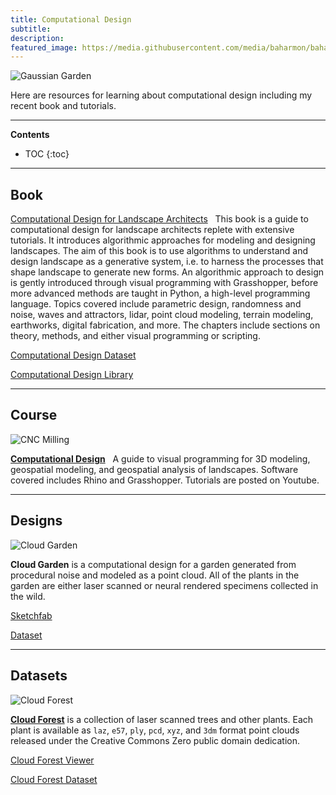 ```yaml
---
title: Computational Design
subtitle:
description:
featured_image: https://media.githubusercontent.com/media/baharmon/baharmon.github.io/master/images/computational-design/cnc-parallel-1.jpg
---
```


![Gaussian Garden](https://media.githubusercontent.com/media/baharmon/baharmon.github.io/master/images/computational-design/cloud-garden-2.jpg)

Here are resources for learning about computational design
including my recent book and tutorials. 

---

**Contents**
* TOC
{:toc}

---

## Book

<!--![Point Cloud Path](https://media.githubusercontent.com/media/baharmon/baharmon.github.io/master/images/computational-design/point-cloud-path-1.jpg)-->

<!--<i class="fas fa-book"></i>-->
[Computational Design for Landscape Architects](https://www.routledge.com/Computational-Design-for-Landscape-Architects/Harmon/p/book/9781032407050)
&nbsp;
This book is a guide to computational design for landscape architects replete with extensive tutorials. It introduces algorithmic approaches for modeling and designing landscapes. The aim of this book is to use algorithms to understand and design landscape as a generative system, i.e. to harness the processes that shape landscape to generate new forms. An algorithmic approach to design is gently introduced through visual programming with Grasshopper, before more advanced methods are taught in Python, a high-level programming language. Topics covered include parametric design, randomness and noise, waves and attractors, lidar, point cloud modeling, terrain modeling, earthworks, digital fabrication, and more. The chapters include sections on theory, methods, and either visual programming or scripting. 

<i class="ai ai-doi"></i>
[Computational Design Dataset](https://zenodo.org/records/8254075)

<!--<i class="fab fa-python"></i>-->
<i class="fab fa-github"></i>
[Computational Design Library](https://github.com/baharmon/computational-design-library)

---

## Course

![CNC Milling](https://media.githubusercontent.com/media/baharmon/baharmon.github.io/master/images/computational-design/cnc-milling.jpg)

[**Computational Design**](generative-landscapes)
&nbsp;
A guide to visual programming for 3D modeling, geospatial modeling, and geospatial analysis of landscapes. Software covered includes Rhino and Grasshopper. Tutorials are posted on [<i class="fab fa-youtube"></i>](https://www.youtube.com/c/BrendanHarmon) Youtube.

---

## Designs
![Cloud Garden](https://media.githubusercontent.com/media/baharmon/baharmon.github.io/master/images/computational-design/cloud-garden-1.jpg)

**Cloud Garden** is a computational design for a garden generated from procedural noise and modeled as a point cloud. All of the plants in the garden are either laser scanned or neural rendered specimens collected in the wild.

<i class="ms ms-cloud"></i> [Sketchfab](https://skfb.ly/pyp9U)

<i class="ai ai-doi"></i> [Dataset](https://doi.org/10.5281/zenodo.15670829)

---

## Datasets

![Cloud Forest](https://media.githubusercontent.com/media/baharmon/baharmon.github.io/master/images/computational-design/cloud-forest.jpg)

[**Cloud Forest**](https://xyz.cct.lsu.edu/cloud-forest/)
is a collection of laser scanned trees and other plants.
Each plant is available as 
``laz``, ``e57``, ``ply``, ``pcd``, ``xyz``, and ``3dm`` 
format point clouds released under the
<i class="fab fa-creative-commons"></i>
Creative Commons Zero
public domain dedication.

<i class="ms ms-cloud"></i> [Cloud Forest Viewer](https://xyz.cct.lsu.edu/cloud-forest/)

<i class="ai ai-doi"></i> [Cloud Forest Dataset](https://doi.org/10.5281/zenodo.8194067)